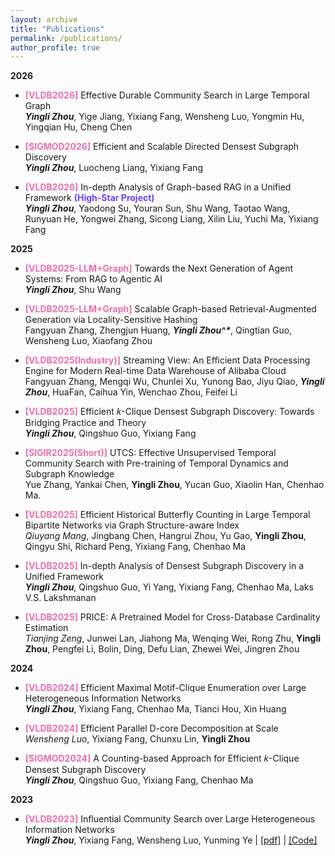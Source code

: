 ```yaml
---
layout: archive
title: "Publications"
permalink: /publications/
author_profile: true
---
```

**2026**
- **<font color="#ea6eaf">[VLDB2026]</font>** Effective Durable Community Search in Large Temporal Graph    
_**Yingli Zhou**_, Yige Jiang, Yixiang Fang, Wensheng Luo, Yongmin Hu, Yingqian Hu, Cheng Chen

- **<font color="#ea6eaf">[SIGMOD2026]</font>** Efficient and Scalable Directed Densest Subgraph Discovery    
_**Yingli Zhou**_, Luocheng Liang, Yixiang Fang 

- **<font color="#ea6eaf">[VLDB2026]</font>** In-depth Analysis of Graph-based RAG in a Unified Framework **<font color="#6ec3eaff">(High-Star Project)</font>**    
_**Yingli Zhou**_, Yaodong Su, Youran Sun, Shu Wang, Taotao Wang, Runyuan He, Yongwei Zhang, Sicong Liang, Xilin Liu, Yuchi Ma, Yixiang Fang 

**2025**
- **<font color="#ea6eaf">[VLDB2025-LLM+Graph]</font>** Towards the Next Generation of Agent Systems: From RAG to Agentic AI    
_**Yingli Zhou**_, Shu Wang

- **<font color="#ea6eaf">[VLDB2025-LLM+Graph]</font>** Scalable Graph-based Retrieval-Augmented Generation via Locality-Sensitive Hashing    
Fangyuan Zhang, Zhengjun Huang, _**Yingli Zhou^${*}$**_, Qingtian Guo, Wensheng Luo, Xiaofang Zhou

- **<font color="#ea6eaf">[VLDB2025(Industry)]</font>** Streaming View: An Efficient Data Processing Engine for Modern Real-time Data Warehouse of Alibaba Cloud    
Fangyuan Zhang, Mengqi Wu, Chunlei Xu, Yunong Bao, Jiyu Qiao, _**Yingli Zhou**_, HuaFan, Caihua Yin, Wenchao Zhou, Feifei Li

- **<font color="#ea6eaf">[VLDB2025]</font>** Efficient 𝑘-Clique Densest Subgraph Discovery: Towards Bridging Practice and Theory    
_**Yingli Zhou**_, Qingshuo Guo, Yixiang Fang

- **<font color="#ea6eaf">[SIGIR2025(Short)]</font>** UTCS: Effective Unsupervised Temporal Community Search with Pre-training of Temporal Dynamics and Subgraph Knowledge  
Yue Zhang, Yankai Chen,  **Yingli Zhou**, Yucan Guo, Xiaolin Han, Chenhao Ma.

- **<font color="#ea6eaf">[VLDB2025]</font>** Efficient Historical Butterfly Counting in Large Temporal Bipartite Networks via Graph Structure-aware Index  
_Qiuyang Mang_, Jingbang Chen, Hangrui Zhou, Yu Gao, **Yingli Zhou**, Qingyu Shi, Richard Peng, Yixiang Fang, Chenhao Ma

- **<font color="#ea6eaf">[VLDB2025]</font>** In-depth Analysis of Densest Subgraph Discovery
in a Unified Framework  
_**Yingli Zhou**_, Qingshuo Guo, Yi Yang, Yixiang Fang, Chenhao Ma,  Laks V.S. Lakshmanan

- **<font color="#ea6eaf">[VLDB2025]</font>** PRICE: A Pretrained Model for Cross-Database Cardinality Estimation   
_Tianjing Zeng_,  Junwei Lan, Jiahong Ma, Wenqing Wei, Rong Zhu, **Yingli Zhou**,  Pengfei Li, Bolin, Ding, Defu Lian, Zhewei Wei, Jingren Zhou

**2024**

- **<font color="#ea6eaf">[VLDB2024]</font>** Efficient Maximal Motif-Clique Enumeration over Large Heterogeneous Information Networks    
_**Yingli Zhou**_, Yixiang Fang, Chenhao Ma, Tianci Hou, Xin Huang

- **<font color="#ea6eaf">[VLDB2024]</font>** Efficient Parallel D-core Decomposition at Scale   
_Wensheng Luo_,  Yixiang Fang, Chunxu Lin, **Yingli Zhou**

- **<font color="#ea6eaf">[SIGMOD2024]</font>** A Counting-based Approach for Efficient 𝑘-Clique Densest Subgraph Discovery   
_**Yingli Zhou**_, Qingshuo Guo, Yixiang Fang, Chenhao Ma 
 


**2023**

- **<font color="#ea6eaf">[VLDB2023]</font>** Influential Community Search over Large Heterogeneous Information Networks    
_**Yingli Zhou**_, Yixiang Fang, Wensheng Luo, Yunming Ye \| [[pdf]](https://www.vldb.org/pvldb/vol16/p2047-zhou.pdf) \| [[Code]](https://github.com/JayLZhou/ICSH) 







 


<!-- **Preprint**

1. BadCS: A Backdoor Attack Framework for Code search   
Shiyi Qi, Yuanhang Yang, _**Shuzheng Gao**_, Cuiyun Gao and Zenglin Xu -->

<!-- _(* denotes equal contribution.)_ -->
